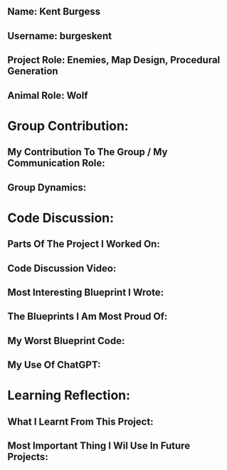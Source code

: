 ## Name: Kent Burgess
## Username: burgeskent
## Project Role: Enemies, Map Design, Procedural Generation
## Animal Role: Wolf

# Group Contribution:
## My Contribution To The Group / My Communication Role:

## Group Dynamics:

# Code Discussion:
## Parts Of The Project I Worked On:

## Code Discussion Video:

## Most Interesting Blueprint I Wrote:

## The Blueprints I Am Most Proud Of:

## My Worst Blueprint Code:

## My Use Of ChatGPT:

# Learning Reflection:
## What I Learnt From This Project:

## Most Important Thing I Wil Use In Future Projects:
